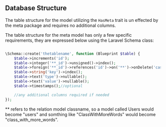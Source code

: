 ## Database Structure

The table structure for the model utilizing the ```HasMeta``` trait is un effected by the meta package and requires no additional columns.

The table structure for the meta model has only a few specific requirements, they are expressed below using the Laravel Schema class:

```php

\Schema::create('thetablename', function (Blueprint $table) {
    $table->increments('id');
    $table->integer('**_id')->unsigned()->index();
    $table->foreign('**_id')->references('id')->on('**')->onDelete('cascade');
    $table->string('key')->index();
    $table->text('type')->nullable();
    $table->text('value')->nullable();
    $table->timestamps();//optional

    //any additional columns required if needed
});

```

** refers to the relation model classname, so a model called Users would become "users" and somthing like "ClassWithMoreWords" would become "class_with_more_words".
